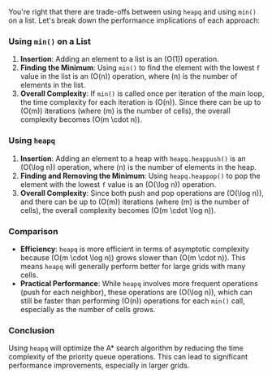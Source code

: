 You're right that there are trade-offs between using `heapq` and using `min()` on a list. Let's break down the performance implications of each approach:

### Using `min()` on a List

1. **Insertion**: Adding an element to a list is an \(O(1)\) operation.
2. **Finding the Minimum**: Using `min()` to find the element with the lowest `f` value in the list is an \(O(n)\) operation, where \(n\) is the number of elements in the list.
3. **Overall Complexity**: If `min()` is called once per iteration of the main loop, the time complexity for each iteration is \(O(n)\). Since there can be up to \(O(m)\) iterations (where \(m\) is the number of cells), the overall complexity becomes \(O(m \cdot n)\).

### Using `heapq`

1. **Insertion**: Adding an element to a heap with `heapq.heappush()` is an \(O(\log n)\) operation, where \(n\) is the number of elements in the heap.
2. **Finding and Removing the Minimum**: Using `heapq.heappop()` to pop the element with the lowest `f` value is an \(O(\log n)\) operation.
3. **Overall Complexity**: Since both push and pop operations are \(O(\log n)\), and there can be up to \(O(m)\) iterations (where \(m\) is the number of cells), the overall complexity becomes \(O(m \cdot \log n)\).

### Comparison

- **Efficiency**: `heapq` is more efficient in terms of asymptotic complexity because \(O(m \cdot \log n)\) grows slower than \(O(m \cdot n)\). This means `heapq` will generally perform better for large grids with many cells.
- **Practical Performance**: While `heapq` involves more frequent operations (push for each neighbor), these operations are \(O(\log n)\), which can still be faster than performing \(O(n)\) operations for each `min()` call, especially as the number of cells grows.

### Conclusion

Using `heapq` will optimize the A* search algorithm by reducing the time complexity of the priority queue operations. This can lead to significant performance improvements, especially in larger grids.
